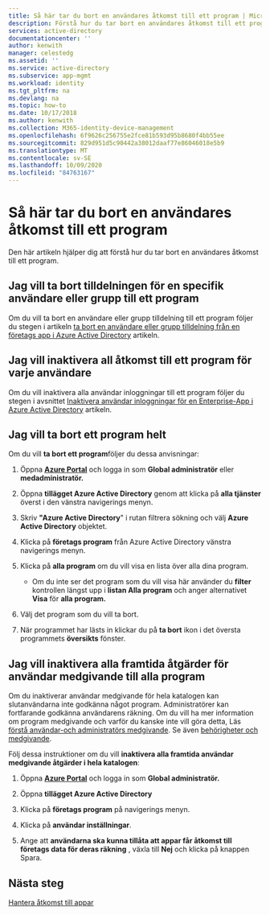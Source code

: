 ```yaml
---
title: Så här tar du bort en användares åtkomst till ett program | Microsoft Docs
description: Förstå hur du tar bort en användares åtkomst till ett program
services: active-directory
documentationcenter: ''
author: kenwith
manager: celestedg
ms.assetid: ''
ms.service: active-directory
ms.subservice: app-mgmt
ms.workload: identity
ms.tgt_pltfrm: na
ms.devlang: na
ms.topic: how-to
ms.date: 10/17/2018
ms.author: kenwith
ms.collection: M365-identity-device-management
ms.openlocfilehash: 6f9626c256755e2fce81b593d95b8680f4bb55ee
ms.sourcegitcommit: 829d951d5c90442a38012daaf77e86046018e5b9
ms.translationtype: MT
ms.contentlocale: sv-SE
ms.lasthandoff: 10/09/2020
ms.locfileid: "84763167"
---
```

# <a name="how-to-remove-a-users-access-to-an-application"></a>Så här tar du bort en användares åtkomst till ett program

Den här artikeln hjälper dig att förstå hur du tar bort en användares åtkomst till ett program.

## <a name="i-want-to-remove-a-specific-users-or-groups-assignment-to-an-application"></a>Jag vill ta bort tilldelningen för en specifik användare eller grupp till ett program

Om du vill ta bort en användare eller grupp tilldelning till ett program följer du stegen i artikeln [ta bort en användare eller grupp tilldelning från en företags app i Azure Active Directory](https://docs.microsoft.com/azure/active-directory/active-directory-coreapps-remove-assignment-azure-portal) artikeln.

## <a name="i-want-to-disable-all-access-to-an-application-for-every-user"></a>Jag vill inaktivera all åtkomst till ett program för varje användare

Om du vill inaktivera alla användar inloggningar till ett program följer du stegen i avsnittet [Inaktivera användar inloggningar för en Enterprise-App i Azure Active Directory](https://docs.microsoft.com/azure/active-directory/active-directory-coreapps-disable-app-azure-portal) artikeln.

## <a name="i-want-to-delete-an-application-entirely"></a>Jag vill ta bort ett program helt

Om du vill **ta bort ett program**följer du dessa anvisningar:

1. Öppna [**Azure Portal**](https://portal.azure.com/) och logga in som **Global administratör** eller **medadministratör.**

2. Öppna **tillägget Azure Active Directory** genom att klicka på **alla tjänster** överst i den vänstra navigerings menyn.

3. Skriv **"Azure Active Directory**" i rutan filtrera sökning och välj **Azure Active Directory** objektet.

4. Klicka på **företags program** från Azure Active Directory vänstra navigerings menyn.

5. Klicka på **alla program** om du vill visa en lista över alla dina program.

   * Om du inte ser det program som du vill visa här använder du **filter** kontrollen längst upp i **listan Alla program** och anger alternativet **Visa** för **alla program.**

6. Välj det program som du vill ta bort.

7. När programmet har lästs in klickar du på **ta bort** ikon i det översta programmets **översikts** fönster.

## <a name="i-want-to-disable-all-future-user-consent-operations-to-any-application"></a>Jag vill inaktivera alla framtida åtgärder för användar medgivande till alla program

Om du inaktiverar användar medgivande för hela katalogen kan slutanvändarna inte godkänna något program. Administratörer kan fortfarande godkänna användarens räkning. Om du vill ha mer information om program medgivande och varför du kanske inte vill göra detta, Läs [förstå användar-och administratörs medgivande](../develop/howto-convert-app-to-be-multi-tenant.md#understand-user-and-admin-consent). Se även [behörigheter och medgivande](../develop/v2-permissions-and-consent.md).

Följ dessa instruktioner om du vill **inaktivera alla framtida användar medgivande åtgärder i hela katalogen**:

1.  Öppna [**Azure Portal**](https://portal.azure.com/) och logga in som **Global administratör.**

2.  Öppna **tillägget Azure Active Directory** 

3.  Klicka på **företags program** på navigerings menyn.

5.  Klicka på **användar inställningar**.

6.  Ange att **användarna ska kunna tillåta att appar får åtkomst till företags data för deras räkning** , växla till **Nej** och klicka på knappen Spara.


## <a name="next-steps"></a>Nästa steg

[Hantera åtkomst till appar](what-is-access-management.md)
